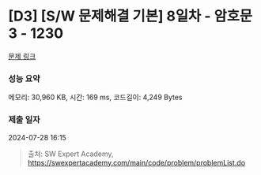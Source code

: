# [D3] [S/W 문제해결 기본] 8일차 - 암호문3 - 1230 

[문제 링크](https://swexpertacademy.com/main/code/problem/problemDetail.do?contestProbId=AV14zIwqAHwCFAYD) 

### 성능 요약

메모리: 30,960 KB, 시간: 169 ms, 코드길이: 4,249 Bytes

### 제출 일자

2024-07-28 16:15



> 출처: SW Expert Academy, https://swexpertacademy.com/main/code/problem/problemList.do